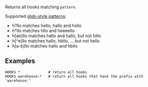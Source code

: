 <!--
layout:  index.html
title:   HOOKS - Tile38
class:   command
super:   documentation
command: hooks
-->

Returns all hooks matching `pattern`.

Supported [glob-style patterns](https://en.wikipedia.org/wiki/Glob_(programming)):

- h?llo matches hello, hallo and hxllo
- h*llo matches hllo and heeeello
- h[ae]llo matches hello and hallo, but not hillo
- h[^e]llo matches hallo, hbllo, ... but not hello
- h[a-b]llo matches hallo and hbllo

## Examples

```tile38
HOOKS *             # return all hooks
HOOKS warehouse:*   # return all hooks that have the prefix with 'warehouse:'
```
